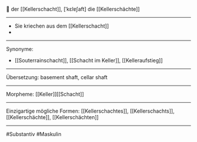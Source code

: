 🔵 der [[Kellerschacht]], [ˈkɛlɐʃaft]
die [[Kellerschächte]]


---
- Sie kriechen aus dem [[Kellerschacht]]  
- 

---
Synonyme:
- [[Souterrainschacht]], [[Schacht im Keller]], [[Kelleraufstieg]]

---
Übersetzung: basement shaft, cellar shaft

---
Morpheme:
[[Keller]][[Schacht]]

---
Einzigartige mögliche Formen: [[Kellerschachtes]], [[Kellerschachts]], [[Kellerschächte]], [[Kellerschächten]]

---
#Substantiv #Maskulin